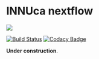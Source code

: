 # INNUca nextflow


<img src="https://img.shields.io/badge/nextfflow-0.25.7-brightgreen.svg"/>

[![Build Status](https://travis-ci.org/ODiogoSilva/innuca-nf.svg?branch=travis_pg)](https://travis-ci.org/ODiogoSilva/innuca-nf)
[![Codacy Badge](https://api.codacy.com/project/badge/Grade/dde333d535a446aaa4690fbea87a4b36)](https://www.codacy.com/app/o.diogosilva/innuca-nf?utm_source=github.com&amp;utm_medium=referral&amp;utm_content=ODiogoSilva/innuca-nf&amp;utm_campaign=Badge_Grade)

**Under construction**.
